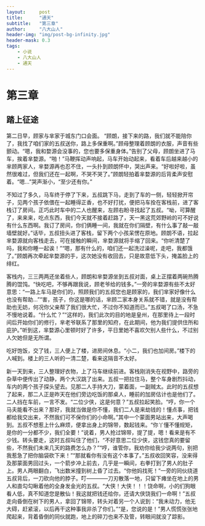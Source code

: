 ```yaml
---
layout:     post
title:      "通天"
subtitle:   "第三章"
author:     "八大山人"
header-img: "img/post-bg-infinity.jpg"
header-mask: 0.3
tags:
    - 小说
    - 八大山人
    - 通天
---
```


# **第三章**

踏上征途
--

第二日早，顾家与芈家于城东门口会面。
“顾朗，接下来的路，我们就不能陪你了，我找了咱们家的五叔送你，路上多保重啊。”顾母整理着顾朗的衣服，声音有些颤动。“嗯，我和婺源会没事的，您也要多保重身体。”告别了父母，顾朗坐进了马车，挨着芈婺源。“啪！”马鞭挥动声响起，马车开始动起来，看着车后越来越小的芈顾两家人，芈婺源再也忍不住，一头扑到顾朗怀中，哭出声来。“好啦好啦，虽然很难过，但我们还在一起啊，不哭不哭了。”顾朗轻拍着芈婺源的后背柔声安慰着。“嗯…”哭声渐小，“至少还有你。”

不知过了多久，马车终于停了下来，五叔跳下马，走到了车的一侧，轻轻掀开帘子，见两个孩子依偎在一起睡得正香，也不好打扰，便把马车拴在客栈前，进了客栈订了房间。正巧此时车中的二人也醒来，左顾右盼寻找起了五叔。“呦，可算醒了，来来来，吃点东西，我们今天就不接着赶路了，天一黑这荒郊野岭的可不好说有什么东西啊。我订了房间，你们俩睡一间，我就在你们隔壁，有什么事了敲一敲墙壁就好。”话毕，五叔扭头进了客栈，留下两个小孩呆愣在原地。顾朗不语，拉起芈婺源就向客栈走去，可在接触的瞬间，芈婺源就将手缩了回来。“你听清楚了吗，我和你睡一起诶！”“嗯，那有什么的，咱们还一起洗过澡呢，走吧，我都饿了。”顾朗再次牵起芈婺源的手，这次她没有收回去，只是故意低下头，掩盖脸上的绯红。

客栈内，三三两两还坐着些人，顾朗和芈婺源坐到五叔对面，桌上正摆着两碗热腾腾的馄饨。“快吃吧，不够再跟我说，顾老爷给的钱多。”一旁的芈婺源有些不太好意思：“一路上车马是你们的，照顾我们的五叔您也是顾家的，我们芈家好像什么也没有帮助…”“害，孩子，你这是哪的话，芈顾二家本身关系就不错，就是没有帮助也无妨，何况你父亲帮了我们很大忙，不过你不知道而已。”五叔喝了口汤，不急不慢地说着。“什么忙？”“这样的，我们此次的目的地是皇州，在那里待上一段时间后开始你们的修行，芈老爷联系了那里的知府，在此期间，他为我们提供住所和庇护。”听到这，芈婺源心里顿时好了许多，平日里她不喜欢欠别人些什么，不过别人欠她但是无所谓。

吃好饱饭，交了钱，三人便上了楼，进房间休息。“小二，我们也加间房。”楼下的人喊到。楼上的三人听的一清二楚，看来这隔音不太好。

新一天到来，三人整理好衣物，上了马车继续前进。客栈刚消失在视野中，路旁的杂草中便传出了动静，两个大汉跳了出来。五叔一把拉住马，整个车身剧烈抖动，车内的两个孩子探头望去。见那二人手持大刀，蒙着面，一副贼太。此时的五叔想了起来，那二人正是昨天在他们旁边吃饭的那桌人，睡前的加房估计也是他们了。二人挡在车前，一言不发。“二位少侠，这是何意？”五叔拉起笑脸。“哼，你一个马夫能看不出来？那好，我就当做是你不懂，我们二人是来劫钱的！懂点事，把钱都给我交出来，不然我们可不保你们的小命啊。”其中一个蒙面男站出来，大声喝到。五叔不想惹上什么麻烦，便拿出身上的锦带，数起钱来。“你丫懂不懂规矩，是你的一分都不少，我们全要！”说着，男人抢过锦带，提了提，嗯！看来是有不少钱。转头要走，这时五叔叫住了他们，“不好意思二位少侠，这钱您真的要留些，不然我们未来几天的路费怎么办？”“哼，谁管你，我劝你给我少说两句，别把我惹急了把你脑袋砍下来！”“那就看你有没有这个本事了。”五叔收回笑容，没来得及那蒙面男回过头，一个箭步冲上前去，几乎是一瞬间，右拳打到了男人的肚子上。男人两眼翻白，飞出数米撞到树上昏了过去。“你他妈找死！”一旁的同伙绕道五叔背后，一刀砍向他的脖子。叮————刀刃散落一地，只留下瘫坐在地上的男人和直勾勾瞅着他的全身发金光的五叔。“大侠！大侠！！！饶命啊，小的们狗眼看人低，真不知道您是散仙！我这就把钱还给你，还请大侠饶我们一命啊！”五叔走向昏倒在树下的男人，拿回了锦带，转头对着另一个人说到：“我未动力，他无大碍，赶紧滚，以后再干这种事我非杀了你们。”“是，您说的是！”男人慌慌张张地爬起来，背着昏倒的同伙就跑，地上的碎刀也来不及管，转眼间就没了踪影。